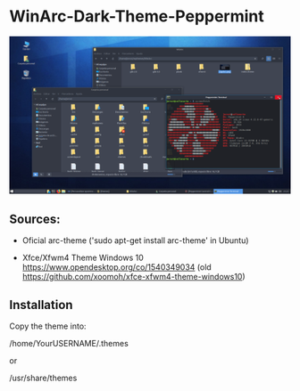 # WinArc-Dark-Theme-Peppermint
![Theme Appareance](https://github.com/jernesten/WinArc-Dark-Theme-Peppermint/blob/master/capArcDk.png "Theme Appareance")


## Sources:

- Oficial arc-theme
  ('sudo apt-get install arc-theme' in Ubuntu)

- Xfce/Xfwm4 Theme Windows 10
  https://www.opendesktop.org/co/1540349034
  (old https://github.com/xoomoh/xfce-xfwm4-theme-windows10)

## Installation

Copy the theme into:

/home/YourUSERNAME/.themes

or

/usr/share/themes
